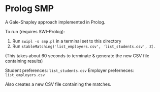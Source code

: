 # Prolog SMP

A Gale-Shapley approach implemented in Prolog.  

To run (requires SWI-Prolog): 
1) Run `swipl -s smp.pl` in a terminal set to this directory
2) Run `stableMatching('list_employers.csv', 'list_students.csv', Z).` 

(This takes about 60 seconds to terminate & generate the new CSV file containing results)

Student preferences: `list_students.csv`
Employer preferneces: `list_employers.csv`

Also creates a new CSV file containing the matches.

